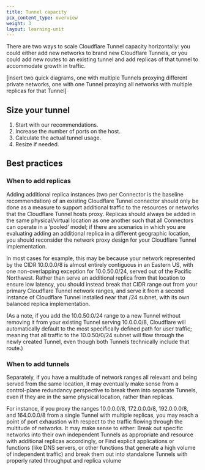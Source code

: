 ```yaml
---
title: Tunnel capacity
pcx_content_type: overview
weight: 3
layout: learning-unit
---
```


There are two ways to scale Cloudflare Tunnel capacity horizontally: you could either add new networks to brand new Cloudflare Tunnels, or you could add new routes to an existing tunnel and add replicas of that tunnel to accommodate growth in traffic.

[insert two quick diagrams, one with multiple Tunnels proxying different private networks, one with one Tunnel proxying all networks with multiple replicas for that Tunnel]

## Size your tunnel

1. Start with our recommendations.
2. Increase the number of ports on the host.
3. Calculate the actual tunnel usage.
4. Resize if needed.

## Best practices

### When to add replicas
Adding additional replica instances (two per Connector is the baseline recommendation) of an existing Cloudflare Tunnel connector should only be done as a measure to support additional traffic to the resources or networks that the Cloudflare Tunnel hosts proxy. Replicas should always be added in the same physical/virtual location as one another such that all Connectors can operate in a ‘pooled’ model; if there are scenarios in which you are evaluating adding an additional replica in a different geographic location, you should reconsider the network proxy design for your Cloudflare Tunnel implementation.

In most cases for example, this may be because your network represented by the CIDR 10.0.0.0/8 is almost entirely contiguous in an Eastern US, with one non-overlapping exception for 10.0.50.0/24, served out of the Pacific Northwest. Rather than serve an additional replica from that location to ensure low latency, you should instead break that CIDR range out from your primary Cloudflare Tunnel network ranges, and serve it from a second instance of Cloudflare Tunnel installed near that /24 subnet, with its own balanced replica implementation.

(As a note, if you add the 10.0.50.0/24 range to a new Tunnel without removing it from your existing Tunnel serving 10.0.0.0/8, Cloudflare will automatically default to the most specifically defined path for user traffic; meaning that all traffic to the 10.0.50/0/24 subnet will flow through the newly created Tunnel, even though both Tunnels technically include that route.)


### When to add tunnels
Separately, if you have a multitude of network ranges all relevant and being served from the same location, it may eventually make sense from a control-plane redundancy perspective to break them into separate Tunnels, even if they are in the same physical location, rather than replicas.

For instance, if you proxy the ranges 10.0.0.0/8, 172.0.0.0/8, 192.0.0.0/8, and 164.0.0.0/8 from a single Tunnel with multiple replicas, you may reach a point of port exhaustion with respect to the traffic flowing through the multitude of networks. It may make sense to either:
Break out specific networks into their own independent Tunnels as appropriate and resource with additional replicas accordingly, or
Find explicit applications or functions (like DNS servers, or other functions that generate a high volume of independent traffic) and break them out into standalone Tunnels with properly rated throughput and replica volume

